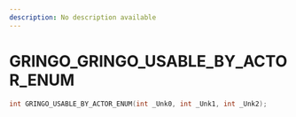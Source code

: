 ```yaml
---
description: No description available 
---
```


# GRINGO\_GRINGO_USABLE_BY_ACTOR_ENUM

```cpp
int GRINGO_USABLE_BY_ACTOR_ENUM(int _Unk0, int _Unk1, int _Unk2);
```